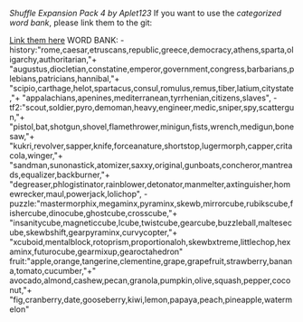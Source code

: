 *Shuffle*
*Expansion Pack 4*
*by _Aplet123_*
If you want to use the *categorized word bank*, please link them to the git:

[Link them here](https://github.com/Aplet123/Shuffle.git)
WORD BANK:
-history:"rome,caesar,etruscans,republic,greece,democracy,athens,sparta,oligarchy,authoritarian,"+
"augustus,diocletian,constatine,emperor,government,congress,barbarians,plebians,patricians,hannibal,"+
"scipio,carthage,helot,spartacus,consul,romulus,remus,tiber,latium,citystate,"+
"appalachians,apenines,mediterranean,tyrrhenian,citizens,slaves",
-tf2:"scout,soldier,pyro,demoman,heavy,engineer,medic,sniper,spy,scattergun,"+
"pistol,bat,shotgun,shovel,flamethrower,minigun,fists,wrench,medigun,bonesaw,"+
"kukri,revolver,sapper,knife,forceanature,shortstop,lugermorph,capper,critacola,winger,"+
"sandman,sunonastick,atomizer,saxxy,original,gunboats,concheror,mantreads,equalizer,backburner,"+
"degreaser,phlogistinator,rainblower,detonator,manmelter,axtinguisher,homewrecker,maul,powerjack,lolichop",
-puzzle:"mastermorphix,megaminx,pyraminx,skewb,mirrorcube,rubikscube,fishercube,dinocube,ghostcube,crosscube,"+
"insanitycube,magneticcube,lcube,twistcube,gearcube,buzzleball,maltesecube,skewbshift,gearpyraminx,curvycopter,"+
"xcuboid,mentalblock,rotoprism,proportionaloh,skewbxtreme,littlechop,hexaminx,futurocube,gearmixup,gearoctahedron"
fruit:"apple,orange,tangerine,clementine,grape,grapefruit,strawberry,banana,tomato,cucumber,"+"
avocado,almond,cashew,pecan,granola,pumpkin,olive,squash,pepper,coconut,"+
"fig,cranberry,date,gooseberry,kiwi,lemon,papaya,peach,pineapple,watermelon"